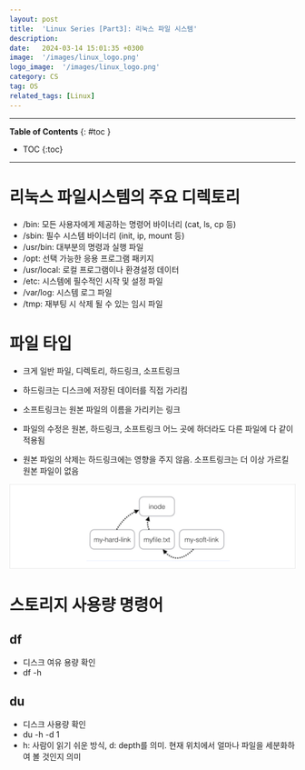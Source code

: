 ```yaml
---
layout: post
title:  'Linux Series [Part3]: 리눅스 파일 시스템'
description: 
date:   2024-03-14 15:01:35 +0300
image:  '/images/linux_logo.png'
logo_image:  '/images/linux_logo.png'
category: CS
tag: OS
related_tags: [Linux]
---
```


---
**Table of Contents**
{: #toc }
*  TOC
{:toc}
---

# 리눅스 파일시스템의 주요 디렉토리

- /bin: 모든 사용자에게 제공하는 명령어 바이너리 (cat, ls, cp 등)
- /sbin: 필수 시스템 바이너리 (init, ip, mount 등)
- /usr/bin: 대부분의 명령과 실행 파일
- /opt: 선택 가능한 응용 프로그램 패키지
- /usr/local: 로컬 프로그램이나 환경설정 데이터
- /etc: 시스템에 필수적인 시작 및 설정 파일
- /var/log: 시스템 로그 파일
- /tmp: 재부팅 시 삭제 될 수 있는 임시 파일

# 파일 타입

- 크게 일반 파일, 디렉토리, 하드링크, 소프트링크

- 하드링크는 디스크에 저장된 데이터를 직접 가리킴
- 소프트링크는 원본 파일의 이름을 가리키는 링크
- 파일의 수정은 원본, 하드링크, 소프트링크 어느 곳에 하더라도 다른 파일에 다 같이 적용됨
- 원본 파일의 삭제는 하드링크에는 영향을 주지 않음. 소프트링크는 더 이상 가르킬 원본 파일이 없음

![](/images/os_62.png)

# 스토리지 사용량 명령어

## df
- 디스크 여유 용량 확인
- df -h

## du
- 디스크 사용량 확인
- du -h -d 1
- h: 사람이 읽기 쉬운 방식, d: depth를 의미. 현재 위치에서 얼마나 파일을 세분화하여 볼 것인지 의미